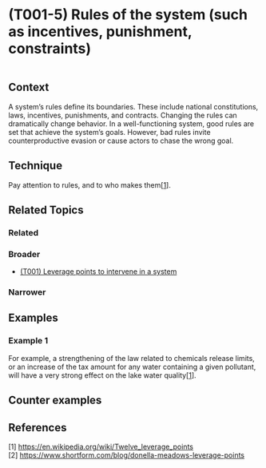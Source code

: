 # (T001-5) Rules of the system (such as incentives, punishment, constraints)

<image>

## Context

A system’s rules define its boundaries. These include national constitutions, laws, incentives, punishments, and contracts. Changing the rules can dramatically change behavior. In a well-functioning system, good rules are set that achieve the system’s goals.  However, bad rules invite counterproductive evasion or cause actors to chase the wrong goal.

## Technique

Pay attention to rules, and to who makes them[[1](#1)].

## Related Topics

### Related

### Broader

* [(T001) Leverage points to intervene in a system](../(T001)%20Leverage%20points%20to%20intervene%20in%20a%20system/README.md)

### Narrower


## Examples
### Example 1
For example, a strengthening of the law related to chemicals release limits, or an increase of the tax amount for any water containing a given pollutant, will have a very strong effect on the lake water quality[[1](#1)].

## Counter examples

<links to counter-examples>

## References

<a name="1">[1]</a> https://en.wikipedia.org/wiki/Twelve_leverage_points  
<a name="2" />[2] https://www.shortform.com/blog/donella-meadows-leverage-points